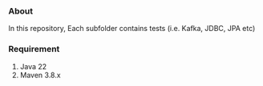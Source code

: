 ### About
In this repository, Each subfolder contains tests (i.e. Kafka, JDBC, JPA etc)

### Requirement
1. Java 22
2. Maven 3.8.x